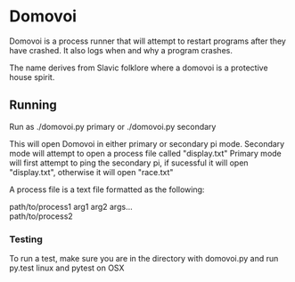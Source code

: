 # Domovoi

Domovoi is a process runner that will attempt to restart programs after they have crashed. It also logs when and why a program crashes.

The name derives from Slavic folklore where a domovoi is a protective house spirit.

## Running

Run as ./domovoi.py primary or ./domovoi.py secondary

This will open Domovoi in either primary or secondary pi mode.
Secondary mode will attempt to open a process file called "display.txt"
Primary mode will first attempt to ping the secondary pi, if sucessful it will open "display.txt", otherwise it will open "race.txt"

A process file is a text file formatted as the following:

path/to/process1 arg1 arg2 args...  
path/to/process2

### Testing

To run a test, make sure you are in the directory with domovoi.py and run py.test linux and pytest on OSX
